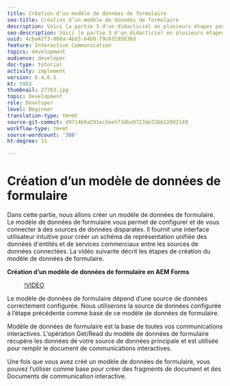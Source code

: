 ```yaml
---
title: Création d’un modèle de données de formulaire
seo-title: Création d’un modèle de données de formulaire
description: Voici la partie 3 d'un didacticiel en plusieurs étapes pour créer votre premier document de communications interactives. Dans cette partie, nous allons créer un modèle de données de formulaire. Le modèle de données de formulaire vous permet de configurer et de vous connecter à des sources de données disparates. Il fournit une interface utilisateur intuitive pour créer un schéma de représentation unifiée des données d'entités et de services d'entreprise à travers les sources de données connectées. La vidéo suivante décrit les étapes de création du modèle de données de formulaire.
seo-description: Voici la partie 3 d'un didacticiel en plusieurs étapes pour créer votre premier document de communications interactives. Dans cette partie, nous allons créer un modèle de données de formulaire. Le modèle de données de formulaire vous permet de configurer et de vous connecter à des sources de données disparates. Il fournit une interface utilisateur intuitive pour créer un schéma de représentation unifiée des données d'entités et de services commerciaux entre les sources de données connectées. La vidéo suivante décrit les étapes de création du modèle de données de formulaire.
uuid: 4cba42f3-860a-4bd3-b4b0-79c63195b36d
feature: Interactive Communication
topics: development
audience: developer
doc-type: tutorial
activity: implement
version: 6.4,6.5
kt: 5952
thumbnail: 27763.jpg
topic: Development
role: Developer
level: Beginner
translation-type: tm+mt
source-git-commit: d9714b9a291ec3ee5f3dba9723de72bb120d2149
workflow-type: tm+mt
source-wordcount: '308'
ht-degree: 1%

---
```



# Création d’un modèle de données de formulaire

Dans cette partie, nous allons créer un modèle de données de formulaire. Le modèle de données de formulaire vous permet de configurer et de vous connecter à des sources de données disparates. Il fournit une interface utilisateur intuitive pour créer un schéma de représentation unifiée des données d&#39;entités et de services commerciaux entre les sources de données connectées. La vidéo suivante décrit les étapes de création du modèle de données de formulaire.

**Création d’un modèle de données de formulaire en AEM Forms**

>[!VIDEO](https://video.tv.adobe.com/v/27763/?quality=9&learn=on)

Le modèle de données de formulaire dépend d’une source de données correctement configurée. Nous utiliserons la source de données configurée à l’étape précédente comme base de ce modèle de données de formulaire.

Modèle de données de formulaire est la base de toutes vos communications interactives. L&#39;opération Get/Read du modèle de données de formulaire récupère les données de votre source de données principale et est utilisée pour remplir le document de communications interactives.

Une fois que vous avez créé un modèle de données de formulaire, vous pouvez l’utiliser comme base pour créer des fragments de document et des Documents de communication interactive.
